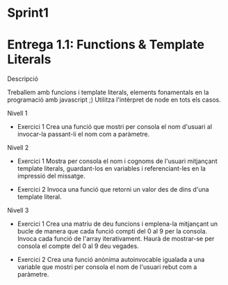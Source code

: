 # Sprint1
# Entrega 1.1: Functions & Template Literals
Descripció

Treballem amb funcions i template literals, elements fonamentals en la programació amb javascript ;)
Utilitza l'intèrpret de node en tots els casos.

Nivell 1
- Exercici 1
Crea una funció que mostri per consola el nom d'usuari al invocar-la passant-li el nom com a paràmetre.

Nivell 2
- Exercici 1
Mostra per consola el nom i cognoms de l'usuari mitjançant template literals, guardant-los en variables i referenciant-les en la impressió del missatge.

- Exercici 2
Invoca una funció que retorni un valor des de dins d'una template literal.

Nivell 3
- Exercici 1
Crea una matriu de deu funcions i emplena-la mitjançant un bucle de manera que cada funció compti del 0 al 9 per la consola. Invoca cada funció de l'array iterativament. Haurà de mostrar-se per consola el compte del 0 al 9 deu vegades.

- Exercici 2
Crea una funció anònima autoinvocable igualada a una variable que mostri per consola el nom de l'usuari rebut com a paràmetre.
